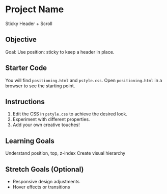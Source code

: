 # Project Name
Sticky Header + Scroll

## Objective
Goal: Use position: sticky to keep a header in place.

## Starter Code
You will find `positioning.html` and `pstyle.css`. Open `positioning.html` in a browser to see the starting point.

## Instructions
1. Edit the CSS in `pstyle.css` to achieve the desired look.
2. Experiment with different properties.
3. Add your own creative touches!

## Learning Goals
Understand position, top, z-index
Create visual hierarchy

## Stretch Goals (Optional)
- Responsive design adjustments
- Hover effects or transitions
